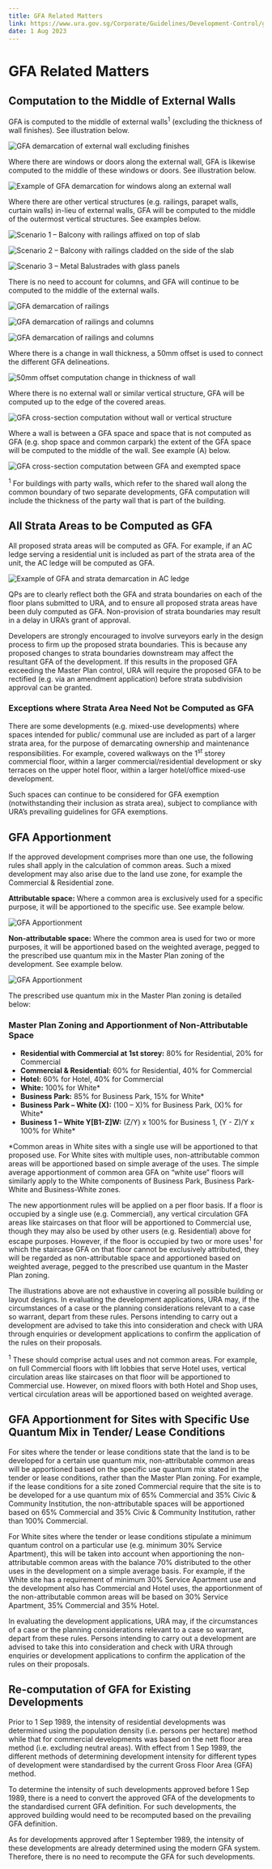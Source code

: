 ```yaml
---
title: GFA Related Matters
link: https://www.ura.gov.sg/Corporate/Guidelines/Development-Control/gross-floor-area/GFA/GFARelatedMatters
date: 1 Aug 2023
---
```


# GFA Related Matters

## Computation to the Middle of External Walls

GFA is computed to the middle of external walls<sup>1</sup> (excluding the thickness of wall finishes). See illustration below.

![GFA demarcation of external wall excluding finishes](https://www.ura.gov.sg/-/media/Corporate/Guidelines/Development-control/GFA/71A-GFA-Demarcation-of-external-wall-excluding-finishes_28Jul2023_SC-03-bay-window-and-balcony.jpg?h=500&w=800)

Where there are windows or doors along the external wall, GFA is likewise computed to the middle of these windows or doors. See illustration below.

![Example of GFA demarcation for windows along an external wall](https://www.ura.gov.sg/-/media/Corporate/Guidelines/Development-control/GFA/GFA--Demarcation-for-windows-along-an-external-wall_31Jul2023.jpg?h=500&w=800)

Where there are other vertical structures (e.g. railings, parapet walls, curtain walls) in-lieu of external walls, GFA will be computed to the middle of the outermost vertical structures. See examples below.

![Scenario 1 – Balcony with railings affixed on top of slab](https://www.ura.gov.sg/-/media/Corporate/Guidelines/Development-control/GFA/72A-GFA--Scenario-1--Balcony-with-railings-affixed-on-top-of-slab.jpg?h=500&w=800)

![Scenario 2 – Balcony with railings cladded on the side of the slab](https://www.ura.gov.sg/-/media/Corporate/Guidelines/Development-control/GFA/GFA-72B-Scenario-2--Balcony-with-railings-cladded-on-the-side-of-the-slab.jpg?h=500&w=800)

![Scenario 3 – Metal Balustrades with glass panels](https://www.ura.gov.sg/-/media/Corporate/Guidelines/Development-control/GFA/GFA-72C-Scenario-3--Metal-Balustrades-with-glass-panels.jpg?h=500&w=800)

There is no need to account for columns, and GFA will continue to be computed to the middle of the external walls.

![GFA demarcation of railings](https://www.ura.gov.sg/-/media/Corporate/Guidelines/Development-control/GFA/73A-GFA-Scenario-1-Demarcation-of-railings_28Jul2023_SC-03-bay-window-and-balcony.jpg?h=500&w=800)

![GFA demarcation of railings and columns](https://www.ura.gov.sg/-/media/Corporate/Guidelines/Development-control/GFA/73B-GFA-Demarcation-of-railings----Column-Scenario-2_28Jul2023_SC-03-bay-window-and-balcony.jpg?h=500&w=800)

![GFA demarcation of railings and columns](https://www.ura.gov.sg/-/media/Corporate/Guidelines/Development-control/GFA/73C-GFA-Scenario-3-Demarcation-of-railings---Column-Scenario-328Jul2023SC-03-bay-window-and-balcony.jpg?h=500&w=800)

Where there is a change in wall thickness, a 50mm offset is used to connect the different GFA delineations.

![50mm offset computation change in thickness of wall](https://www.ura.gov.sg/-/media/Corporate/Guidelines/Development-control/GFA/74-GFA-50mm-offset-computation-change-in-thickness-of-wall_28Jul2023_SC-03-bay-window-and-balcony.jpg?h=500&w=800)

Where there is no external wall or similar vertical structure, GFA will be computed up to the edge of the covered areas.

![GFA cross-section computation without wall or vertical structure](https://www.ura.gov.sg/-/media/Corporate/Guidelines/Development-control/GFA/75-GFA-cross-section-computation-without-wall-or-vertical-structure28Jul2023SC-03-bay-window-and-bal.jpg?h=500&w=800)

Where a wall is between a GFA space and space that is not computed as GFA (e.g. shop space and common carpark) the extent of the GFA space will be computed to the middle of the wall. See example (A) below.

![GFA cross-section computation between GFA and exempted space](https://www.ura.gov.sg/-/media/Corporate/Guidelines/Development-control/GFA/76-GFA-cross-section-computation-between-GFA-and-exempted-space28Jul2023SC-03-bay-window-and-balcony.jpg?h=500&w=800)

<sup>1</sup> For buildings with party walls, which refer to the shared wall along the common boundary of two separate developments, GFA computation will include the thickness of the party wall that is part of the building.

## All Strata Areas to be Computed as GFA

All proposed strata areas will be computed as GFA. For example, if an AC ledge serving a residential unit is included as part of the strata area of the unit, the AC ledge will be computed as GFA.

![Example of GFA and strata demarcation in AC ledge](https://www.ura.gov.sg/-/media/Corporate/Guidelines/Development-control/GFA/77-GFA-Example-of-GFA-and-strata-demarcation-in-AC-ledge.jpg?h=500&w=800)

QPs are to clearly reflect both the GFA and strata boundaries on each of the floor plans submitted to URA, and to ensure all proposed strata areas have been duly computed as GFA. Non-provision of strata boundaries may result in a delay in URA’s grant of approval.

Developers are strongly encouraged to involve surveyors early in the design process to firm up the proposed strata boundaries. This is because any proposed changes to strata boundaries downstream may affect the resultant GFA of the development. If this results in the proposed GFA exceeding the Master Plan control, URA will require the proposed GFA to be rectified (e.g. via an amendment application) before strata subdivision approval can be granted.

### Exceptions where Strata Area Need Not be Computed as GFA

There are some developments (e.g. mixed-use developments) where spaces intended for public/ communal use are included as part of a larger strata area, for the purpose of demarcating ownership and maintenance responsibilities. For example, covered walkways on the 1<sup>st</sup> storey commercial floor, within a larger commercial/residential development or sky terraces on the upper hotel floor, within a larger hotel/office mixed-use development.

Such spaces can continue to be considered for GFA exemption (notwithstanding their inclusion as strata area), subject to compliance with URA’s prevailing guidelines for GFA exemptions.

## GFA Apportionment

If the approved development comprises more than one use, the following rules shall apply in the calculation of common areas. Such a mixed development may also arise due to the land use zone, for example the Commercial & Residential zone.

**Attributable space:** Where a common area is exclusively used for a specific purpose, it will be apportioned to the specific use. See example below.

![GFA Apportionment](https://www.ura.gov.sg/-/media/Corporate/Guidelines/Development-control/GFA/GFA-72A-Apportionment_Comm_2oct20.jpg)

**Non-attributable space:** Where the common area is used for two or more purposes, it will be apportioned based on the weighted average, pegged to the prescribed use quantum mix in the Master Plan zoning of the development. See example below.

![GFA Apportionment](https://www.ura.gov.sg/-/media/Corporate/Guidelines/Development-control/GFA/GFA-72B-Apportionment-CommResi_2oct20.jpg)

The prescribed use quantum mix in the Master Plan zoning is detailed below:

### Master Plan Zoning and Apportionment of Non-Attributable Space

- **Residential with Commercial at 1st storey:** 80% for Residential, 20% for Commercial
- **Commercial & Residential:** 60% for Residential, 40% for Commercial
- **Hotel:** 60% for Hotel, 40% for Commercial
- **White:** 100% for White\*
- **Business Park:** 85% for Business Park, 15% for White\*
- **Business Park – White (X):** (100 – X)% for Business Park, (X)% for White\*
- **Business 1 – White Y[B1-Z]W:** (Z/Y) x 100% for Business 1, (Y - Z)/Y x 100% for White\*

\*Common areas in White sites with a single use will be apportioned to that proposed use. For White sites with multiple uses, non-attributable common areas will be apportioned based on simple average of the uses. The simple average apportionment of common area GFA on “white use” floors will similarly apply to the White components of Business Park, Business Park-White and Business-White zones.

The new apportionment rules will be applied on a per floor basis. If a floor is occupied by a single use (e.g. Commercial), any vertical circulation GFA areas like staircases on that floor will be apportioned to Commercial use, though they may also be used by other users (e.g. Residential) above for escape purposes. However, if the floor is occupied by two or more uses<sup>1</sup> for which the staircase GFA on that floor cannot be exclusively attributed, they will be regarded as non-attributable space and apportioned based on weighted average, pegged to the prescribed use quantum in the Master Plan zoning.

The illustrations above are not exhaustive in covering all possible building or layout designs. In evaluating the development applications, URA may, if the circumstances of a case or the planning considerations relevant to a case so warrant, depart from these rules. Persons intending to carry out a development are advised to take this into consideration and check with URA through enquiries or development applications to confirm the application of the rules on their proposals.

<sup>1</sup> These should comprise actual uses and not common areas. For example, on full Commercial floors with lift lobbies that serve Hotel uses, vertical circulation areas like staircases on that floor will be apportioned to Commercial use. However, on mixed floors with both Hotel and Shop uses, vertical circulation areas will be apportioned based on weighted average.

## GFA Apportionment for Sites with Specific Use Quantum Mix in Tender/ Lease Conditions

For sites where the tender or lease conditions state that the land is to be developed for a certain use quantum mix, non-attributable common areas will be apportioned based on the specific use quantum mix stated in the tender or lease conditions, rather than the Master Plan zoning. For example, if the lease conditions for a site zoned Commercial require that the site is to be developed for a use quantum mix of 65% Commercial and 35% Civic & Community Institution, the non-attributable spaces will be apportioned based on 65% Commercial and 35% Civic & Community Institution, rather than 100% Commercial.

For White sites where the tender or lease conditions stipulate a minimum quantum control on a particular use (e.g. minimum 30% Service Apartment), this will be taken into account when apportioning the non-attributable common areas with the balance 70% distributed to the other uses in the development on a simple average basis. For example, if the White site has a requirement of minimum 30% Service Apartment use and the development also has Commercial and Hotel uses, the apportionment of the non-attributable common areas will be based on 30% Service Apartment, 35% Commercial and 35% Hotel.

In evaluating the development applications, URA may, if the circumstances of a case or the planning considerations relevant to a case so warrant, depart from these rules. Persons intending to carry out a development are advised to take this into consideration and check with URA through enquiries or development applications to confirm the application of the rules on their proposals.

## Re-computation of GFA for Existing Developments

Prior to 1 Sep 1989, the intensity of residential developments was determined using the population density (i.e. persons per hectare) method while that for commercial developments was based on the nett floor area method (i.e. excluding neutral areas). With effect from 1 Sep 1989, the different methods of determining development intensity for different types of development were standardised by the current Gross Floor Area (GFA) method.

To determine the intensity of such developments approved before 1 Sep 1989, there is a need to convert the approved GFA of the developments to the standardised current GFA definition. For such developments, the approved building would need to be recomputed based on the prevailing GFA definition.

As for developments approved after 1 September 1989, the intensity of these developments are already determined using the modern GFA system. Therefore, there is no need to recompute the GFA for such developments.
